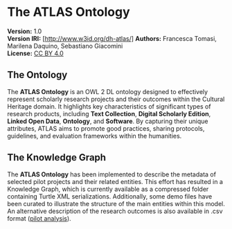# The ATLAS Ontology

**Version:** 1.0  
**Version IRI:** [http://www.w3id.org/dh-atlas/] 
**Authors:** Francesca Tomasi, Marilena Daquino, Sebastiano Giacomini  
**License:** [CC BY 4.0](https://creativecommons.org/licenses/by/4.0/)

## The Ontology

The **ATLAS Ontology** is an OWL 2 DL ontology designed to effectively represent scholarly research projects and their outcomes within the Cultural Heritage domain. It highlights key characteristics of significant types of research products, including **Text Collection**, **Digital Scholarly Edition**, **Linked Open Data**, **Ontology**, and **Software**. By capturing their unique attributes, ATLAS aims to promote good practices, sharing protocols, guidelines, and evaluation frameworks within the humanities.

## The Knowledge Graph

The **ATLAS Ontology** has been implemented to describe the metadata of selected pilot projects and their related entities. This effort has resulted in a Knowledge Graph, which is currently available as a compressed folder containing Turtle XML serializations. Additionally, some demo files have been curated to illustrate the structure of the main entities within this model. An alternative description of the research outcomes is also available in .csv format ([pilot analysis](https://github.com/dh-atlas/dh-atlas.github.io/tree/main/deliverables/pilot_analysis)).
